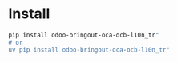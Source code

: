 # Install

```bash
pip install odoo-bringout-oca-ocb-l10n_tr"
# or
uv pip install odoo-bringout-oca-ocb-l10n_tr"
```
